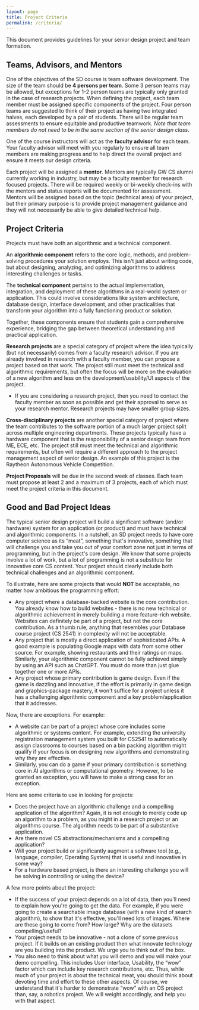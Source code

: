 ```yaml
---
layout: page
title: Project Criteria
permalink: /criteria/
---
```


This document provides guidelines for your senior design project and team formation. 

## Teams, Advisors, and Mentors
One of the objectives of the SD course is team software development. The size of the team should be **4 persons per team**. Some 3 person teams may be allowed, but exceptions for 1-2 person teams are typically only granted in the case of research projects. When defining the project, each team member must be assigned specific components of the project. Four person teams are suggested to think of their project as having two integrated halves, each developed by a pair of students. There will be regular team assessments to ensure equitable and productive teamwork. *Note that team members do not need to be in the same section of the senior design class*.

One of the course instructors will act as the **faculty advisor** for each team. Your faculty advisor will meet with you regularly to ensure all team members are making progress and to help direct the overall project and ensure it meets our design criteria.

Each project will be assigned a **mentor**. Mentors are typically GW CS alumni currently working in industry, but may be a faculty member for research focused projects. There will be required weekly or bi-weekly check-ins with the mentors and status reports will be documented for assessment. Mentors will be assigned based on the topic (technical area) of your project, but their primary purpose is to provide project management guidance and they will not necessarily be able to give detailed technical help.

## Project Criteria
Projects must have both an algorithmic and a technical component. 

An **algorithmic component** refers to the core logic, methods, and problem-solving procedures your solution employs. This isn't just about writing code, but about designing, analyzing, and optimizing algorithms to address interesting challenges or tasks. 

The **technical component** pertains to the actual implementation, integration, and deployment of these algorithms in a real-world system or application. This could involve considerations like system architecture, database design, interface development, and other practicalities that transform your algorithm into a fully functioning product or solution. 

Together, these components ensure that students gain a comprehensive experience, bridging the gap between theoretical understanding and practical application.

**Research projects** are a special category of project where the idea typically (but not necessarily) comes from a faculty research advisor. If you are already involved in research with a faculty member, you can propose a project based on that work. The project still must meet the technical and algorithmic requirements, but often the focus will be more on the evaluation of a new algorithm and less on the development/usability/UI aspects of the project. 
 - If you are considering a research project, then you need to contact the faculty member as soon as possible and get their approval to serve as your research mentor. Research projects may have smaller group sizes.

 **Cross-disciplinary projects** are another special category of project where the team contributes to the software portion of a much larger project split across multiple engineering departments. These projects typically have a hardware component that is the responsibility of a senior design team from ME, ECE, etc. The project still must meet the technical and algorithmic requirements, but often will require a different approach to the project management aspect of senior design. An example of this project is the Raytheon Autonomous Vehicle Competition.

**Project Proposals** will be due in the second week of classes. Each team must propose at least 2 and a maximum of 3 projects, each of which must meet the project criteria in this document. 

## Good and Bad Project Ideas
The typical senior design project will build a significant software (and/or hardware) system for an application (or product) and must have technical and algorithmic components. In a nutshell, an SD project needs to have core computer science as its “meat”, something that's innovative, something that will challenge you and take you out of your comfort zone not just in terms of programming, but in the project's core design. We know that some projects involve a lot of work, but a lot of programming is not a substitute for innovative core CS content. Your project should clearly include both technical challenges and an algorithmic component.

To illustrate, here are some projects that would **NOT** be acceptable, no matter how ambitious the programming effort:
 - Any project where a database-backed website is the core contribution. You already know how to build websites - there is no new technical or algorithmic achievement in merely building a more feature-rich website. Websites can definitely be part of a project, but not the core contribution. As a thumb rule, anything that resembles your Database course project (CS 2541) in complexity will not be acceptable. 
 - Any project that is mostly a direct application of sophisticated APIs. A good example is populating Google maps with data from some other source. For example, showing restaurants and their ratings on maps. Similarly, your algorithmic component cannot be fully achieved simply by using an API such as ChatGPT. You must do more than just glue together one or more APIs.
 - Any project whose primary contribution is game design. Even if the game is dazzling and innovative, if the effort is primarily in game design and graphics-package mastery, it won't suffice for a project unless it has a challenging algorithmic component and a key problem/application that it addresses.

Now, there are exceptions. For example:
 - A website can be part of a project whose core includes some algorithmic or systems content. For example, extending the university registration management system you built for CS2541 to automatically assign classrooms to courses based on a bin packing algorithm might qualify if your focus is on designing new algorithms and demonstrating why they are effective.
 - Similarly, you can do a game if your primary contribution is something core in AI algorithms or computational geometry.
However, to be granted an exception, you will have to make a strong case for an exception. 

Here are some criteria to use in looking for projects:
 - Does the project have an algorithmic challenge and a compelling application of the algorithm? Again, it is not enough to merely code up an algorithm to a problem, as you might in a research project or an algorithms course. The algorithm needs to be part of a substantive application.
 - Are there novel CS abstractions/mechanisms and a compelling application?
 - Will your project build or significantly augment a software tool (e.g., language, compiler, Operating System) that is useful and innovative in some way?
 - For a hardware based project, is there an interesting challenge you will be solving in controlling or using the device?

A few more points about the project:
 - If the success of your project depends on a lot of data, then you'll need to explain how you're going to get the data. For example, if you were going to create a searchable image database (with a new kind of search algorithm), to show that it's effective, you'll need lots of images. Where are these going to come from? How large? Why are the datasets compelling/useful?
 - Your project needs to be innovative - not a clone of some previous project. If it builds on an existing product then what innovate technology are you building into the product. We urge you to think out of the box. 
 - You also need to think about what you will demo and you will make your demo compelling. This includes User interface, Usability, the “wow” factor which can include key research contributions, etc. Thus, while much of your project is about the technical meat, you should think about devoting time and effort to these other aspects. Of course, we understand that it's harder to demonstrate “wow” with an OS project than, say, a robotics project. We will weight accordingly, and help you with that aspect.
